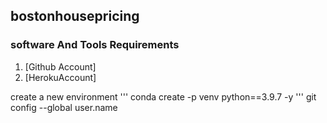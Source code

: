 ## bostonhousepricing

### software And Tools Requirements

1. [Github Account]
2. [HerokuAccount]

create a new environment
'''
conda create -p venv python==3.9.7 -y
'''
git config --global user.name